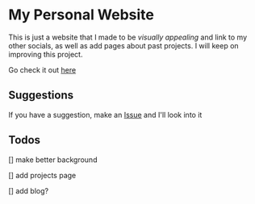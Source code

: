 # My Personal Website
This is just a website that I made to be _visually appealing_ and link to my other socials, as well as add pages about past projects.
I will keep on improving this project.

Go check it out [here](https://smit4k.github.io)

## Suggestions
If you have a suggestion, make an [Issue](https://github.com/smit4k/smit4k.github.io/issues) and I'll look into it

## Todos
[] make better background

[] add projects page

[] add blog?